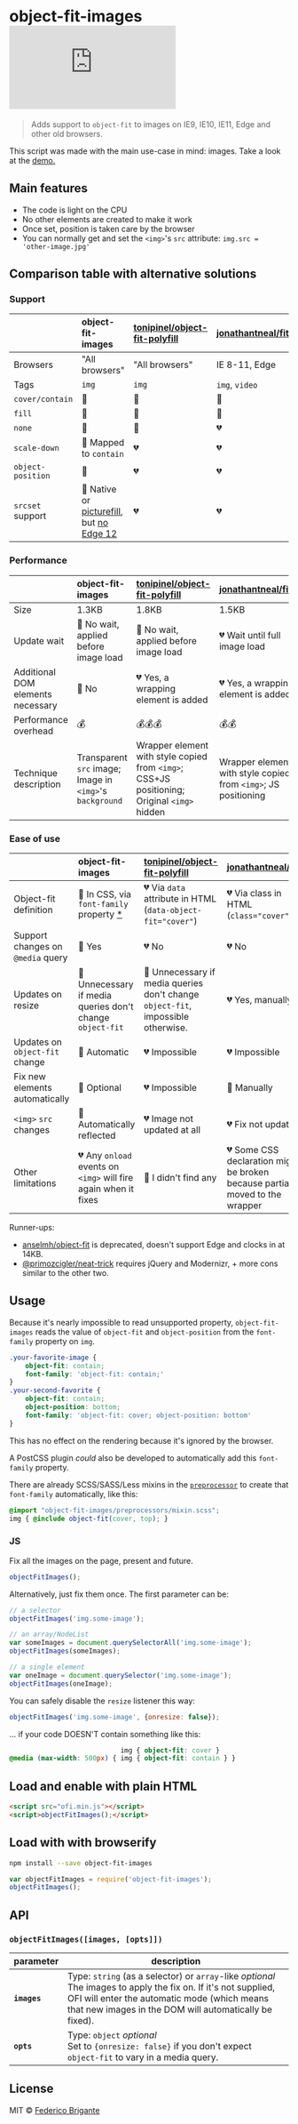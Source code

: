 # object-fit-images [![gzipped size](https://badges.herokuapp.com/size/github/bfred-it/object-fit-images/gh-pages/ofi.min.js?gzip=true&label=gzipped%20size)](#readme)

> Adds support to `object-fit` to images on IE9, IE10, IE11, Edge and other old browsers.

This script was made with the main use-case in mind: images. Take a look at the [demo.](http://bfred-it.github.io/object-fit-images/demo.html) 

## Main features

- The code is light on the CPU
- No other elements are created to make it work
- Once set, position is taken care by the browser
- You can normally get and set the `<img>`'s `src` attribute: `img.src = 'other-image.jpg'`

## Comparison table with alternative solutions

### Support

|                                 | object-fit-images                                              | [tonipinel/object-fit-polyfill](https://github.com/tonipinel/object-fit-polyfill)           | [jonathantneal/fitie](https://github.com/jonathantneal/fitie)
:---                              | :---                                                           | :---                                                                                        | :---
Browsers                          | "All browsers"                                                 | "All browsers"                                                                              | IE 8-11, Edge
Tags                              | `img`                                                          | `img`                                                                                       | `img`, `video`
`cover/contain`                   | 💚                                                              | 💚                                                                                           | 💚
`fill`                            | 💚                                                              | 💚                                                                                           | 💚
`none`                            | 💚                                                              | 💚                                                                                           | 💔
`scale-down`                      | 💛 Mapped to `contain`                                          | 💔                                                                                           | 💔
`object-position`                 | 💚                                                              | 💔                                                                                           | 💔
`srcset` support                  | 💚 Native or [picturefill](https://github.com/scottjehl/picturefill), but [no Edge 12](detailed-support-tables.md#responsive-images-support)                                                              | 💔                                                                                           | 💔

### Performance

|                                 | object-fit-images                                              | [tonipinel/object-fit-polyfill](https://github.com/tonipinel/object-fit-polyfill)           | [jonathantneal/fitie](https://github.com/jonathantneal/fitie)
:---                              | :---                                                           | :---                                                                                        | :---
Size                              | 1.3KB                                                          | 1.8KB                                                                                       | 1.5KB
Update wait                       | 💚 No wait, applied before image load                           | 💚 No wait, applied before image load                                                        | 💔 Wait until full image load
Additional DOM elements necessary | 💚 No                                                           | 💔 Yes, a wrapping element is added                                                          | 💔 Yes, a wrapping element is added
Performance overhead              | 💰                                                              | 💰💰💰                                                                                         | 💰💰
Technique description             | Transparent `src` image; Image in `<img>`'s `background`       | Wrapper element with style copied from `<img>`; CSS+JS positioning; Original `<img>` hidden | Wrapper element with style copied from `<img>`; JS positioning

### Ease of use

|                                 | object-fit-images                                              | [tonipinel/object-fit-polyfill](https://github.com/tonipinel/object-fit-polyfill)           | [jonathantneal/fitie](https://github.com/jonathantneal/fitie)
:---                              | :---                                                           | :---                                                                                        | :---
Object-fit definition             | 💛 In CSS, via `font-family` property [*](#usage)               | 💔 Via `data` attribute in HTML (`data-object-fit="cover"`)                                  | 💔 Via class in HTML (`class="cover"`)
Support changes on `@media` query | 💚 Yes                                                          | 💔 No                                                                                        | 💔 No
Updates on resize                 | 💚 Unnecessary if media queries don't change `object-fit`       | 💛 Unnecessary if media queries don't change `object-fit`, impossible otherwise.             | 💔 Yes, manually
Updates on `object-fit` change    | 💚 Automatic                                                    | 💔 Impossible                                                                                | 💔 Impossible
Fix new elements automatically    | 💚 Optional                                                     | 💔 Impossible                                                                                | 💛 Manually
`<img>` `src` changes             | 💚 Automatically reflected                                      | 💔 Image not updated at all                                                                  | 💔 Fix not updated
Other limitations                 | 💔 Any `onload` events on `<img>` will fire again when it fixes | 💚 I didn't find any                                                                         | 💔 Some CSS declaration might be broken because partially moved to the wrapper


Runner-ups:
- [anselmh/object-fit](https://github.com/anselmh/object-fit) is deprecated, doesn't support Edge and clocks in at 14KB.
- [@primozcigler/neat-trick](https://medium.com/@primozcigler/neat-trick-for-css-object-fit-fallback-on-edge-and-other-browsers-afbc53bbb2c3) requires jQuery and Modernizr, + more cons similar to the other two.

## Usage

Because it's nearly impossible to read unsupported property, `object-fit-images` reads the value of `object-fit` and `object-position` from the `font-family` property on `img`.

```css
.your-favorite-image {
	object-fit: contain;
	font-family: 'object-fit: contain;'
}
.your-second-favorite {
	object-fit: contain;
	object-position: bottom;
	font-family: 'object-fit: cover; object-position: bottom'
}
```

This has no effect on the rendering because it's ignored by the browser.

A PostCSS plugin *could* also be developed to automatically add this `font-family` property.

There are already SCSS/SASS/Less mixins in the [`preprocessor`](/preprocessors) to create that `font-family` automatically, like this:

```scss
@import "object-fit-images/preprocessors/mixin.scss";
img { @include object-fit(cover, top); }
```


### JS

Fix all the images on the page, present and future.

```js
objectFitImages();
```

Alternatively, just fix them once. The first parameter can be:

```js
// a selector
objectFitImages('img.some-image');

// an array/NodeList
var someImages = document.querySelectorAll('img.some-image');
objectFitImages(someImages);

// a single element
var oneImage = document.querySelector('img.some-image');
objectFitImages(oneImage);
```

You can safely disable the `resize` listener this way:

```js
objectFitImages('img.some-image', {onresize: false});
```

... if your code DOESN'T contain something like this:
```css
                            img { object-fit: cover }
@media (max-width: 500px) { img { object-fit: contain } }
```

## Load and enable with plain HTML

```html
<script src="ofi.min.js"></script>
<script>objectFitImages();</script>
```

## Load with with browserify

```sh
npm install --save object-fit-images
```

```js
var objectFitImages = require('object-fit-images');
objectFitImages();
```

## API

### `objectFitImages([images, [opts]])`

parameter                         | description
---                               | ---
**`images`**                      | Type: `string` (as a selector) or `array`-like *optional* <br> The images to apply the fix on. If it's not supplied, OFI will enter the automatic mode (which means that new images in the DOM will automatically be fixed).
**`opts`**                        | Type: `object` *optional* <br> Set to `{onresize: false}` if you don't expect `object-fit` to vary in a media query.


## License

MIT © [Federico Brigante](http://twitter.com/bfred_it)
